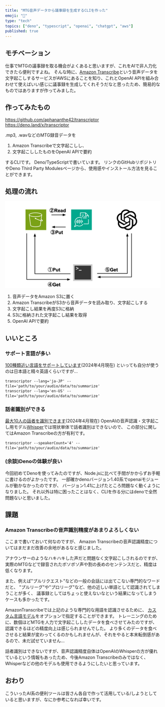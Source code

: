 ```yaml
---
title: "MTG音声データから議事録を生成するCLIを作った"
emoji: "📝"
type: "tech"
topics: ["deno", "typescript", "openai", "chatgpt", "aws"]
published: true
---
```


## モチベーション

仕事でMTGの議事録を取る機会がよくあると思いますが、これをAIで非人力化できたら便利ですよね。
そんな時に、[Amazon Transcribe](https://aws.amazon.com/jp/transcribe/)という音声データを文字起こしするサービスがAWSにあることを知り、これとOpenAI APIを組み合わせて使えばいい感じに議事録を生成してくれそうだなと思ったため、簡易的なものではありますが作ってみました。

## 作ってみたもの

https://github.com/aphananthe42/transcriptor
https://deno.land/x/transcriptor

.mp3, .wavなどのMTG録音データを

1. Amazon Transcribeで文字起こしし、
2. 文字起こししたものをOpenAI APIで要約

するCLIです。
Deno/TypeScriptで書いています。
リンクのGitHubリポジトリやDeno Third Party Modulesページから、使用感やインストール方法を見ることができます。

## 処理の流れ

![](/images/8230b6d523cdfd/system-flow.png)

1. 音声データをAmazon S3に置く
2. Amazon TranscribeがS3から音声データを読み取り、文字起こしする
3. 文字起こし結果を再度S3に格納
4. S3に格納された文字起こし結果を取得
5. OpenAI APIで要約

## いいところ

### サポート言語が多い
[100種類近い言語をサポートしています](https://docs.aws.amazon.com/ja_jp/transcribe/latest/dg/supported-languages.html)(2024年4月現在)
といっても自分が使うのは日本語と精々英語くらいですが...
```
transcriptor --lang='ja-JP' --file='path/to/your/audio/data/to/summarize'
transcriptor --lang='en-US' --file='path/to/your/audio/data/to/summarize'
```

### 話者識別ができる

[最大10人の話者を識別できます](https://docs.aws.amazon.com/ja_jp/transcribe/latest/dg/diarization.html)(2024年4月現在)
OpenAIの音声認識・文字起こし用モデル[Whisper](https://openai.com/research/whisper)では現状単体で話者識別はできないので、
この部分に関してはAmazon Transcribeの方が有利です。
```
transcriptor --speakerCount='4' --file='path/to/your/audio/data/to/summarize'
```

### (余談)Denoの体験が良い

今回初めてDenoを使ってみたのですが、Node.jsに比べて手間がかからずお手軽に書けるのがよかったです。
一部確かdenoバージョン1.40系でopenaiモジュールが動かなかったのですが、
バージョン1.41に上げたところ問題なく動くようになりました。
それ以外は特に困ったことはなく、CLIを作る分にはdenoで全然問題ないと思いました。

## 課題

### Amazon Transcribeの音声識別精度があまりよろしくない

ここまで書いておいて何なのですが、
Amazon Transcribeの音声認識精度についてはまだまだ改善の余地があるなと感じました。

アナウンサーのようなハキハキした声だと問題なく文字起こしされるのですが、
実際のMTGなどで録音されたボソボソ声や割の長めのセンテンスだと、精度は低くなります。

また、例えば"プルリクエスト"などの一般の会話には出てこない専門的なワードだと、
"プルリーグ"や"プロリーグ"など、他の近しい単語として認識されてしまうことが多く、
議事録としてはちょっと使えないなという結果になってしまうケースも多かったです。

AmazonTranscribeでは上記のような専門的な用語を認識させるために、
[カスタム言語モデル](https://docs.aws.amazon.com/ja_jp/transcribe/latest/dg/custom-language-models.html)をオプションで指定することができます。
トレーニングのために、数個ほどMTGを人力で文字起こししたデータを食べさせてみたのですが、認識できるほどの精度向上は感じられませんでした。
より多くのデータを食べさせると結果が変わってくるのかもしれませんが、それをやると本末転倒感があるので、未だ試せていません...

話者識別はできないですが、音声認識精度自体はOpenAIのWhisperの方が優れているという情報もあったため、今後Amazon Transcribeのみではなく、Whisperなどの他のモデルも使用できるようにしたいと思っています。

## おわり

こういったAI系の便利ツールは皆さん各自で作って活用している/しようとしていると思いますが、なにか参考になれば幸いです。
